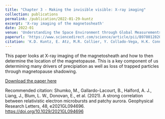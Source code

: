 ```yaml
---
title: "Chapter 3 - Making the invisible visible: X-ray imaging"
collection: publications
permalink: /publication/2022-01-29-kuntz
excerpt: 'X-ray imaging of the magnetosheath'
date: 2022-01
venue: 'Understanding the Space Environment through Global Measurements'
paperurl: 'https://www.sciencedirect.com/science/article/pii/B9780128206300000040'
citation: 'K.D. Kuntz, E. Atz, M.R. Collier, Y. Collado-Vega, H.K. Connor, F.S. Porter, D.G. Sibeck, B.M. Walsh, Chapter 3 - Making the invisible visible: X-ray imaging, Editor(s): Yaireska Colado-Vega, Dennis Gallagher, Harald Frey, Simon Wing, Understanding the Space Environment through Global Measurements, Elsevier, 2022, Pages 59-99, ISBN 9780128206300, https://doi.org/10.1016/B978-0-12-820630-0.00004-0.(https://www.sciencedirect.com/science/article/pii/B9780128206300000040)'
---
```


This paper looks at X-ray imaging of the magnetosheath and how to then determine the location of the magnetopause. This is a key component of us determining many drivers of precipiation as well as loss of trapped particles through magnetopause shadowing. 

[Download the paper here](https://www.sciencedirect.com/science/article/pii/B9780128206300000040)

Recommended citation: Shumko, M., Gallardo-Lacourt, B., Halford, A. J., Liang, J., Blum, L. W., Donovan, E., et al. (2021). A strong correlation between relativistic electron microbursts and patchy aurora. Geophysical Research Letters, 48, e2021GL094696. https://doi.org/10.1029/2021GL094696
